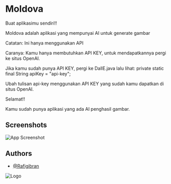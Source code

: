 
# Moldova
Buat aplikasimu sendiri!!

Moldova adalah aplikasi yang mempunyai AI untuk generate gambar

Catatan: Ini hanya menggunakan API

Caranya: Kamu hanya membutuhkan API KEY, untuk mendapatkannya pergi ke situs OpenAI.

Jika kamu sudah punya API KEY, pergi ke DallE.java lalu lihat: private static final String apiKey = "api-key";

Ubah tulisan api-key menggunakan API KEY yang sudah kamu dapatkan di situs OpenAI.

Selamat!!

Kamu sudah punya aplikasi yang ada AI penghasil gambar.


## Screenshots

![App Screenshot](https://firebasestorage.googleapis.com/v0/b/talkgoo-moldcyber-rafi-gibran.appspot.com/o/Screenshot_2023-08-17-13-48-25-541_com.spacevise.moldova.jpg?alt=media&token=c4d06037-59b9-4699-b2f8-235e369ad281)


## Authors

- [@Rafigibran](https://www.github.com/Rafigibran)


![Logo](https://firebasestorage.googleapis.com/v0/b/talkgoo-moldcyber-rafi-gibran.appspot.com/o/spacevise.png?alt=media&token=b3b63a1d-b9bc-47ec-9042-e77d64fb7b9e)

